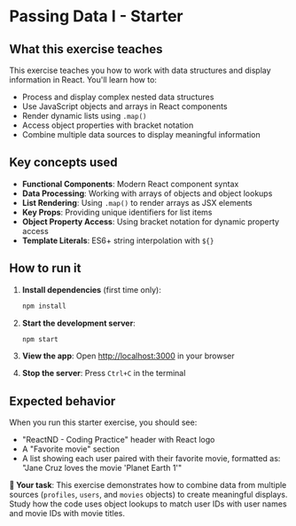 # Passing Data I - Starter

## What this exercise teaches

This exercise teaches you how to work with data structures and display information in React. You'll learn how to:

- Process and display complex nested data structures
- Use JavaScript objects and arrays in React components
- Render dynamic lists using `.map()`
- Access object properties with bracket notation
- Combine multiple data sources to display meaningful information

## Key concepts used

- **Functional Components**: Modern React component syntax
- **Data Processing**: Working with arrays of objects and object lookups
- **List Rendering**: Using `.map()` to render arrays as JSX elements  
- **Key Props**: Providing unique identifiers for list items
- **Object Property Access**: Using bracket notation for dynamic property access
- **Template Literals**: ES6+ string interpolation with `${}`

## How to run it

1. **Install dependencies** (first time only):
   ```bash
   npm install
   ```

2. **Start the development server**:
   ```bash
   npm start
   ```

3. **View the app**: 
   Open [http://localhost:3000](http://localhost:3000) in your browser

4. **Stop the server**: Press `Ctrl+C` in the terminal

## Expected behavior

When you run this starter exercise, you should see:

- "ReactND - Coding Practice" header with React logo
- A "Favorite movie" section
- A list showing each user paired with their favorite movie, formatted as: "Jane Cruz loves the movie 'Planet Earth 1'"

**🎯 Your task**: This exercise demonstrates how to combine data from multiple sources (`profiles`, `users`, and `movies` objects) to create meaningful displays. Study how the code uses object lookups to match user IDs with user names and movie IDs with movie titles.
